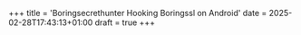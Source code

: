 +++
title = 'Boringsecrethunter Hooking Boringssl on Android'
date = 2025-02-28T17:43:13+01:00
draft = true
+++
